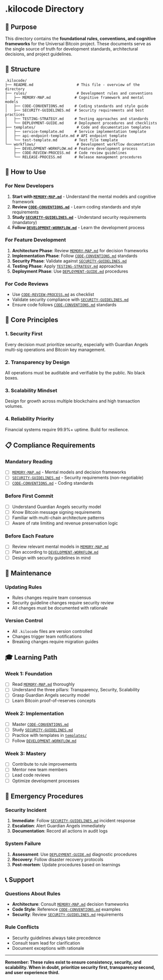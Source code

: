 # .kilocode Directory

## 🎯 Purpose

This directory contains the **foundational rules, conventions, and cognitive frameworks** for the Universal Bitcoin project. These documents serve as the single source of truth for development standards, architectural decisions, and project guidelines.

## 📁 Structure

```
.kilocode/
├── README.md                    # This file - overview of the directory
├── rules/                       # Development rules and conventions
│   ├── MEMORY-MAP.md           # Cognitive framework and mental models
│   ├── CODE-CONVENTIONS.md     # Coding standards and style guide
│   ├── SECURITY-GUIDELINES.md  # Security requirements and best practices
│   ├── TESTING-STRATEGY.md     # Testing approaches and standards
│   └── DEPLOYMENT-GUIDE.md     # Deployment procedures and checklists
├── templates/                   # Code and documentation templates
│   ├── service-template.md     # Service implementation template
│   ├── api-endpoint-template.md # API endpoint template
│   └── test-template.md        # Test file template
└── workflows/                   # Development workflow documentation
    ├── DEVELOPMENT-WORKFLOW.md # Feature development process
    ├── CODE-REVIEW-PROCESS.md  # Code review guidelines
    └── RELEASE-PROCESS.md      # Release management procedures
```

## 🔧 How to Use

### For New Developers
1. **Start with [`MEMORY-MAP.md`](rules/MEMORY-MAP.md)** - Understand the mental models and cognitive framework
2. **Review [`CODE-CONVENTIONS.md`](rules/CODE-CONVENTIONS.md)** - Learn coding standards and style requirements
3. **Study [`SECURITY-GUIDELINES.md`](rules/SECURITY-GUIDELINES.md)** - Understand security requirements (mandatory)
4. **Follow [`DEVELOPMENT-WORKFLOW.md`](workflows/DEVELOPMENT-WORKFLOW.md)** - Learn the development process

### For Feature Development
1. **Architecture Phase**: Review [`MEMORY-MAP.md`](rules/MEMORY-MAP.md) for decision frameworks
2. **Implementation Phase**: Follow [`CODE-CONVENTIONS.md`](rules/CODE-CONVENTIONS.md) standards
3. **Security Phase**: Validate against [`SECURITY-GUIDELINES.md`](rules/SECURITY-GUIDELINES.md)
4. **Testing Phase**: Apply [`TESTING-STRATEGY.md`](rules/TESTING-STRATEGY.md) approaches
5. **Deployment Phase**: Use [`DEPLOYMENT-GUIDE.md`](rules/DEPLOYMENT-GUIDE.md) procedures

### For Code Reviews
- Use [`CODE-REVIEW-PROCESS.md`](workflows/CODE-REVIEW-PROCESS.md) as checklist
- Validate security compliance with [`SECURITY-GUIDELINES.md`](rules/SECURITY-GUIDELINES.md)
- Ensure code follows [`CODE-CONVENTIONS.md`](rules/CODE-CONVENTIONS.md) standards

## 🧠 Core Principles

### 1. **Security First**
Every decision must prioritize security, especially with Guardian Angels multi-sig operations and Bitcoin key management.

### 2. **Transparency by Design**
All operations must be auditable and verifiable by the public. No black boxes.

### 3. **Scalability Mindset**
Design for growth across multiple blockchains and high transaction volumes.

### 4. **Reliability Priority**
Financial systems require 99.9%+ uptime. Build for resilience.

## 📋 Compliance Requirements

### Mandatory Reading
- [ ] [`MEMORY-MAP.md`](rules/MEMORY-MAP.md) - Mental models and decision frameworks
- [ ] [`SECURITY-GUIDELINES.md`](rules/SECURITY-GUIDELINES.md) - Security requirements (non-negotiable)
- [ ] [`CODE-CONVENTIONS.md`](rules/CODE-CONVENTIONS.md) - Coding standards

### Before First Commit
- [ ] Understand Guardian Angels security model
- [ ] Know Bitcoin message signing requirements
- [ ] Familiar with multi-chain architecture patterns
- [ ] Aware of rate limiting and revenue preservation logic

### Before Each Feature
- [ ] Review relevant mental models in [`MEMORY-MAP.md`](rules/MEMORY-MAP.md)
- [ ] Plan according to [`DEVELOPMENT-WORKFLOW.md`](workflows/DEVELOPMENT-WORKFLOW.md)
- [ ] Design with security guidelines in mind

## 🔄 Maintenance

### Updating Rules
- Rules changes require team consensus
- Security guideline changes require security review
- All changes must be documented with rationale

### Version Control
- All `.kilocode` files are version controlled
- Changes trigger team notifications
- Breaking changes require migration guides

## 🎓 Learning Path

### Week 1: Foundation
- [ ] Read [`MEMORY-MAP.md`](rules/MEMORY-MAP.md) thoroughly
- [ ] Understand the three pillars: Transparency, Security, Scalability
- [ ] Grasp Guardian Angels security model
- [ ] Learn Bitcoin proof-of-reserves concepts

### Week 2: Implementation
- [ ] Master [`CODE-CONVENTIONS.md`](rules/CODE-CONVENTIONS.md)
- [ ] Study [`SECURITY-GUIDELINES.md`](rules/SECURITY-GUIDELINES.md)
- [ ] Practice with templates in [`templates/`](templates/)
- [ ] Follow [`DEVELOPMENT-WORKFLOW.md`](workflows/DEVELOPMENT-WORKFLOW.md)

### Week 3: Mastery
- [ ] Contribute to rule improvements
- [ ] Mentor new team members
- [ ] Lead code reviews
- [ ] Optimize development processes

## 🚨 Emergency Procedures

### Security Incident
1. **Immediate**: Follow [`SECURITY-GUIDELINES.md`](rules/SECURITY-GUIDELINES.md) incident response
2. **Escalation**: Alert Guardian Angels immediately
3. **Documentation**: Record all actions in audit logs

### System Failure
1. **Assessment**: Use [`DEPLOYMENT-GUIDE.md`](rules/DEPLOYMENT-GUIDE.md) diagnostic procedures
2. **Recovery**: Follow disaster recovery protocols
3. **Post-mortem**: Update procedures based on learnings

## 📞 Support

### Questions About Rules
- **Architecture**: Consult [`MEMORY-MAP.md`](rules/MEMORY-MAP.md) decision frameworks
- **Code Style**: Reference [`CODE-CONVENTIONS.md`](rules/CODE-CONVENTIONS.md) examples
- **Security**: Review [`SECURITY-GUIDELINES.md`](rules/SECURITY-GUIDELINES.md) requirements

### Rule Conflicts
- Security guidelines always take precedence
- Consult team lead for clarification
- Document exceptions with rationale

---

**Remember: These rules exist to ensure consistency, security, and scalability. When in doubt, prioritize security first, transparency second, and user experience third.**
